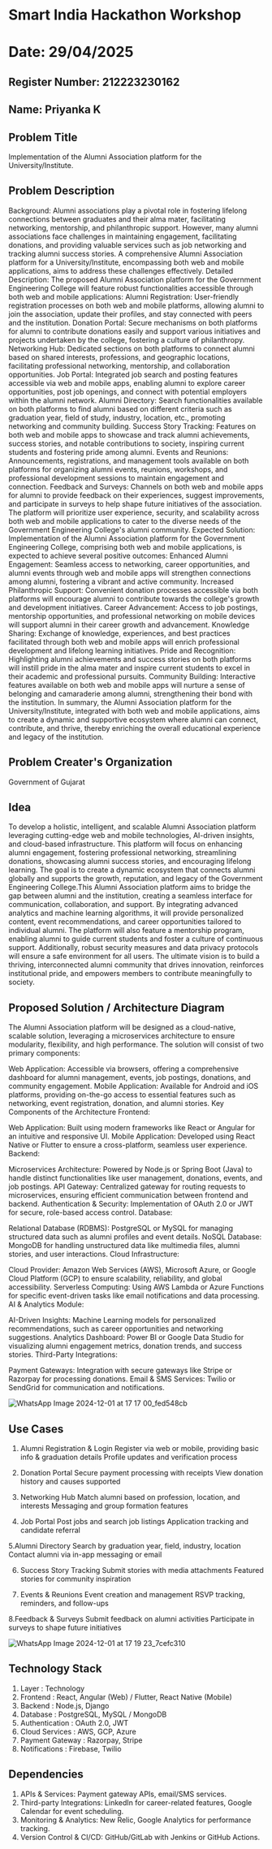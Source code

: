 # Smart India Hackathon Workshop
# Date: 29/04/2025
## Register Number: 212223230162
## Name: Priyanka K
## Problem Title
Implementation of the Alumni Association platform for the University/Institute.
## Problem Description
Background: Alumni associations play a pivotal role in fostering lifelong connections between graduates and their alma mater, facilitating networking, mentorship, and philanthropic support. However, many alumni associations face challenges in maintaining engagement, facilitating donations, and providing valuable services such as job networking and tracking alumni success stories. A comprehensive Alumni Association platform for a University/Institute, encompassing both web and mobile applications, aims to address these challenges effectively. Detailed Description: The proposed Alumni Association platform for the Government Engineering College will feature robust functionalities accessible through both web and mobile applications: Alumni Registration: User-friendly registration processes on both web and mobile platforms, allowing alumni to join the association, update their profiles, and stay connected with peers and the institution. Donation Portal: Secure mechanisms on both platforms for alumni to contribute donations easily and support various initiatives and projects undertaken by the college, fostering a culture of philanthropy. Networking Hub: Dedicated sections on both platforms to connect alumni based on shared interests, professions, and geographic locations, facilitating professional networking, mentorship, and collaboration opportunities. Job Portal: Integrated job search and posting features accessible via web and mobile apps, enabling alumni to explore career opportunities, post job openings, and connect with potential employers within the alumni network. Alumni Directory: Search functionalities available on both platforms to find alumni based on different criteria such as graduation year, field of study, industry, location, etc., promoting networking and community building. Success Story Tracking: Features on both web and mobile apps to showcase and track alumni achievements, success stories, and notable contributions to society, inspiring current students and fostering pride among alumni. Events and Reunions: Announcements, registrations, and management tools available on both platforms for organizing alumni events, reunions, workshops, and professional development sessions to maintain engagement and connection. Feedback and Surveys: Channels on both web and mobile apps for alumni to provide feedback on their experiences, suggest improvements, and participate in surveys to help shape future initiatives of the association. The platform will prioritize user experience, security, and scalability across both web and mobile applications to cater to the diverse needs of the Government Engineering College's alumni community. Expected Solution: Implementation of the Alumni Association platform for the Government Engineering College, comprising both web and mobile applications, is expected to achieve several positive outcomes: Enhanced Alumni Engagement: Seamless access to networking, career opportunities, and alumni events through web and mobile apps will strengthen connections among alumni, fostering a vibrant and active community. Increased Philanthropic Support: Convenient donation processes accessible via both platforms will encourage alumni to contribute towards the college's growth and development initiatives. Career Advancement: Access to job postings, mentorship opportunities, and professional networking on mobile devices will support alumni in their career growth and advancement. Knowledge Sharing: Exchange of knowledge, experiences, and best practices facilitated through both web and mobile apps will enrich professional development and lifelong learning initiatives. Pride and Recognition: Highlighting alumni achievements and success stories on both platforms will instill pride in the alma mater and inspire current students to excel in their academic and professional pursuits. Community Building: Interactive features available on both web and mobile apps will nurture a sense of belonging and camaraderie among alumni, strengthening their bond with the institution. In summary, the Alumni Association platform for the University/Institute, integrated with both web and mobile applications, aims to create a dynamic and supportive ecosystem where alumni can connect, contribute, and thrive, thereby enriching the overall educational experience and legacy of the institution.
## Problem Creater's Organization
Government of Gujarat

## Idea
To develop a holistic, intelligent, and scalable Alumni Association platform leveraging cutting-edge web and mobile technologies, AI-driven insights, and cloud-based infrastructure. This platform will focus on enhancing alumni engagement, fostering professional networking, streamlining donations, showcasing alumni success stories, and encouraging lifelong learning. The goal is to create a dynamic ecosystem that connects alumni globally and supports the growth, reputation, and legacy of the Government Engineering College.This Alumni Association platform aims to bridge the gap between alumni and the institution, creating a seamless interface for communication, collaboration, and support. By integrating advanced analytics and machine learning algorithms, it will provide personalized content, event recommendations, and career opportunities tailored to individual alumni. The platform will also feature a mentorship program, enabling alumni to guide current students and foster a culture of continuous support. Additionally, robust security measures and data privacy protocols will ensure a safe environment for all users. The ultimate vision is to build a thriving, interconnected alumni community that drives innovation, reinforces institutional pride, and empowers members to contribute meaningfully to society.


## Proposed Solution / Architecture Diagram
The Alumni Association platform will be designed as a cloud-native, scalable solution, leveraging a microservices architecture to ensure modularity, flexibility, and high performance. The solution will consist of two primary components:

Web Application: Accessible via browsers, offering a comprehensive dashboard for alumni management, events, job postings, donations, and community engagement.
Mobile Application: Available for Android and iOS platforms, providing on-the-go access to essential features such as networking, event registration, donation, and alumni stories.
Key Components of the Architecture
Frontend:

Web Application: Built using modern frameworks like React or Angular for an intuitive and responsive UI.
Mobile Application: Developed using React Native or Flutter to ensure a cross-platform, seamless user experience.
Backend:

Microservices Architecture: Powered by Node.js or Spring Boot (Java) to handle distinct functionalities like user management, donations, events, and job postings.
API Gateway: Centralized gateway for routing requests to microservices, ensuring efficient communication between frontend and backend.
Authentication & Security: Implementation of OAuth 2.0 or JWT for secure, role-based access control.
Database:

Relational Database (RDBMS): PostgreSQL or MySQL for managing structured data such as alumni profiles and event details.
NoSQL Database: MongoDB for handling unstructured data like multimedia files, alumni stories, and user interactions.
Cloud Infrastructure:

Cloud Provider: Amazon Web Services (AWS), Microsoft Azure, or Google Cloud Platform (GCP) to ensure scalability, reliability, and global accessibility.
Serverless Computing: Using AWS Lambda or Azure Functions for specific event-driven tasks like email notifications and data processing.
AI & Analytics Module:

AI-Driven Insights: Machine Learning models for personalized recommendations, such as career opportunities and networking suggestions.
Analytics Dashboard: Power BI or Google Data Studio for visualizing alumni engagement metrics, donation trends, and success stories.
Third-Party Integrations:

Payment Gateways: Integration with secure gateways like Stripe or Razorpay for processing donations.
Email & SMS Services: Twilio or SendGrid for communication and notifications.

![WhatsApp Image 2024-12-01 at 17 17 00_fed548cb](https://github.com/user-attachments/assets/8c1d1812-e4d3-4aa1-99f0-0d51bfe38d75)

## Use Cases

1.  Alumni Registration & Login
     Register via web or mobile, providing basic info & graduation details
   Profile updates and verification process

2.  Donation Portal
        Secure payment processing with receipts
        View donation history and causes supported
3.  Networking Hub
        Match alumni based on profession, location, and interests
        Messaging and group formation features
    
4.  Job Portal
        Post jobs and search job listings
        Application tracking and candidate referral
    
5.Alumni Directory
       Search by graduation year, field, industry, location
       Contact alumni via in-app messaging or email
       
6.  Success Story Tracking
       Submit stories with media attachments
   Featured stories for community inspiration

7.  Events & Reunions
       Event creation and management
       RSVP tracking, reminders, and follow-ups
    
8.Feedback & Surveys
       Submit feedback on alumni activities
       Participate in surveys to shape future initiatives

       
![WhatsApp Image 2024-12-01 at 17 19 23_7cefc310](https://github.com/user-attachments/assets/918628bc-d008-4474-a426-1d4e0633483b)


## Technology Stack
1. Layer	          : Technology
2. Frontend	      : React, Angular (Web) / Flutter, React Native (Mobile)
3. Backend	        : Node.js, Django
4. Database      	: PostgreSQL, MySQL / MongoDB
5. Authentication	: OAuth 2.0, JWT
6. Cloud Services	: AWS, GCP, Azure
7. Payment Gateway :	Razorpay, Stripe
8. Notifications   :	Firebase, Twilio


## Dependencies
1.  APIs & Services: Payment gateway APIs, email/SMS services.
2.  Third-party Integrations: LinkedIn for career-related features, Google Calendar for event scheduling.
3.  Monitoring & Analytics: New Relic, Google Analytics for performance tracking.
4.  Version Control & CI/CD: GitHub/GitLab with Jenkins or GitHub Actions.


